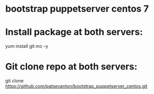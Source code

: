 # bootstrap puppetserver centos 7

# Install package at both servers:
yum install git mc -y

# Git clone repo at both servers:
git clone https://github.com/patsevanton/bootstrap_puppetserver_centos.git
